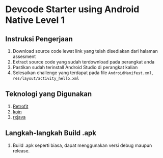 # Devcode Starter using Android Native Level 1

## Instruksi Pengerjaan

1. Download source code lewat link yang telah disediakan dari halaman assesment
2. Extract source code yang sudah terdownload pada perangkat anda
3. Pastikan sudah terinstall Android Studio di perangkat kalian
4. Selesaikan challenge yang terdapat pada file `AndroidManifest.xml`, `res/layout/activity_hello.xml`

## Teknologi yang Digunakan

1. [Retrofit](https://github.com/square/retrofit)
2. [koin](https://github.com/InsertKoinIO/koin)
3. [rxjava](https://github.com/ReactiveX/RxAndroid)

## Langkah-langkah Build .apk

1. Build .apk seperti biasa, dapat menggunakan versi debug maupun release.
